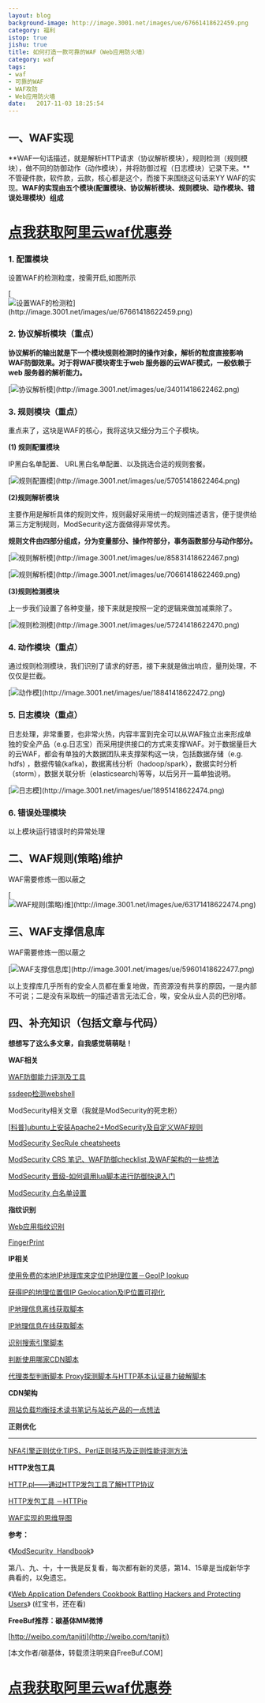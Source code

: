 ```yaml
---
layout: blog
background-image: http://image.3001.net/images/ue/67661418622459.png
category: 福利
istop: true
jishu: true
title: 如何打造一款可靠的WAF（Web应用防火墙）
category: waf
tags:
- waf
- 可靠的WAF
- WAF攻防
- Web应用防火墙
date:   2017-11-03 18:25:54
---
```


## **‍**‍**一、WAF实现**‍**‍**

‍‍**WAF一句话描述，就是解析HTTP请求（协议解析模块），规则检测（规则模块），做不同的防御动作（动作模块），并将防御过程（日志模块）记录下来。**不管硬件款，软件款，云款，核心都是这个，而接下来围绕这句话来YY WAF的实现。**WAF的实现由五个模块(配置模块、协议解析模块、规则模块、动作模块、错误处理模块）组成**

# **[点我获取阿里云waf优惠券](https://promotion.aliyun.com/ntms/yunparter/invite.html?userCode=9ytvzpwr)**



### **‍**‍**1. 配置模块**‍**‍**

设置WAF的检测粒度，按需开启,如图所示

[![设置WAF的检测粒\](http://image.3001.net/images/ue/67661418622459.png)](http://image.3001.net/images/ue/67661418622459.png)

### **2. 协议解析模块（重点）**

‍‍**协议解析的输出就是下一个模块规则检测时的操作对象，解析的粒度直接影响WAF防御效果。对于将‍‍WAF模块寄生于web 服务器的云WAF模式，一般依赖于web 服务器的解析能力。**

[![协议解析模\](http://image.3001.net/images/ue/34011418622462.png)](http://image.3001.net/images/ue/34011418622462.png)

### **3. 规则模块（重点）**

重点来了，这块是WAF的核心，我将这块又细分为三个子模块。

**(1) 规则配置模块**

IP黑白名单配置、 URL黑白名单配置、以及挑选合适的规则套餐。

[![规则配置模\](http://image.3001.net/images/ue/57051418622464.png)](http://image.3001.net/images/ue/57051418622464.png)

**(2)规则解析模块**

主要作用是解析具体的规则文件，规则最好采用统一的规则描述语言，便于提供给第三方定制规则，ModSecurity这方面做得非常优秀。

‍**规则文件由四部分组成，分为变量部分、操作符部分，事务函数部分与动作部分。**‍

[![规则解析模\](http://image.3001.net/images/ue/85831418622467.png)](http://image.3001.net/images/ue/85831418622467.png)

[![规则解析模\](http://image.3001.net/images/ue/70661418622469.png)](http://image.3001.net/images/ue/70661418622469.png)

**(3)规则检测模块**

上一步我们设置了各种变量，接下来就是按照一定的逻辑来做加减乘除了。

[![规则检测模\](http://image.3001.net/images/ue/57241418622470.png)](http://image.3001.net/images/ue/57241418622470.png)

### **4. 动作模块（重点）**

‍‍通过规则检测模块，我们识别了请求的好恶，接下来就是做出响应，量刑处理，不仅仅是拦截。‍‍

[![ 动作模\](http://image.3001.net/images/ue/18841418622472.png)](http://image.3001.net/images/ue/18841418622472.png)

### **5. 日志模块（重点）**

‍‍日志处理，非常重要，也非常火热，内容丰富到完全可以从WAF独立出来形成单独的安全产品（e.g.日志宝）而采用提供接口的方式来支撑WAF。对于数据量巨大的云WAF，都会有单独的大数据团队来支撑架构这一块，包括数据存储（e.g. hdfs) ，数据传输(kafka)，数据离线分析（hadoop/spark），数据实时分析（storm），数据关联分析（elasticsearch)等等，以后另开一篇单独说明。‍‍

[![日志模\](http://image.3001.net/images/ue/18951418622474.png)](http://image.3001.net/images/ue/18951418622474.png)

### **6. 错误处理模块**

以上模块运行错误时的异常处理

## **‍**‍**二、WAF规则(策略)维护**‍**‍**

‍‍WAF需要修炼一图以蔽之‍‍

[![WAF规则(策略)维\](http://image.3001.net/images/ue/63171418622474.png)](http://image.3001.net/images/ue/63171418622474.png)

## **‍**‍**三、WAF支撑信息库**‍**‍**

‍‍WAF需要修炼一图以蔽之‍‍

[![WAF支撑信息库‍\](http://image.3001.net/images/ue/59601418622477.png)](http://image.3001.net/images/ue/59601418622477.png)

以上支撑库几乎所有的安全人员都在重复地做，而资源没有共享的原因，一是内部不可说；二是没有采取统一的描述语言无法汇合，唉，安全从业人员的巴别塔。

## **‍**‍**四、补充知识（包括文章与代码）**‍**‍**

**想想写了这么多文章，自我感觉萌萌哒！**

**WAF相关**

[WAF防御能力评测及工具](http://danqingdani.blog.163.com/blog/static/1860941952014101462723470/)

[ssdeep检测webshell](http://danqingdani.blog.163.com/blog/static/1860941952014111291954550/)

ModSecurity相关文章（我就是ModSecurity的死忠粉）

[[科普\]ubuntu上安装Apache2+ModSecurity及自定义WAF规则](http://danqingdani.blog.163.com/blog/static/186094195201481562831737/)

[ModSecurity SecRule cheatsheets](http://danqingdani.blog.163.com/blog/static/18609419520146296181531/)

[ModSecurity CRS 笔记、WAF防御checklist,及WAF架构的一些想法](http://danqingdani.blog.163.com/blog/static/186094195201472304841643/)

[ModSecurity 晋级-如何调用lua脚本进行防御快速入门](http://danqingdani.blog.163.com/blog/static/1860941952014101862337903/)

[ModSecurity 白名单设置](http://danqingdani.blog.163.com/blog/static/1860941952014111203945164/)

**指纹识别**

[Web应用指纹识别](http://danqingdani.blog.163.com/blog/static/186094195201493121834603/)

[FingerPrint](https://github.com/tanjiti/FingerPrint)

**IP相关**

[使用免费的本地IP地理库来定位IP地理位置－GeoIP lookup](http://danqingdani.blog.163.com/blog/static/186094195201423135017632/)

[获得IP的地理位置信IP Geolocation及IP位置可视化](http://danqingdani.blog.163.com/blog/static/1860941952013102111224152/)

[IP地理信息离线获取脚本](https://github.com/tanjiti/perl_tools/blob/master/getIPinfoOffline.pl)

[IP地理信息在线获取脚本](https://github.com/tanjiti/perl_tools/blob/master/getIPinfoOnline.pl)

[识别搜索引擎脚本](https://github.com/tanjiti/perl_tools/blob/master/isRealSpider.pl)

[判断使用哪家CDN脚本](https://github.com/tanjiti/perl_tools/blob/master/whichCDNUser.pl)

[代理类型判断脚本 Proxy探测脚本与HTTP基本认证暴力破解脚本](https://github.com/tanjiti/perl_tools/blob/master/isProxyOK.pl)

**CDN架构**

[网站负载均衡技术读书笔记与站长产品的一点想法](http://danqingdani.blog.163.com/blog/static/18609419520144267531306/)

**正则优化**

****

[NFA引擎正则优化TIPS、Perl正则技巧及正则性能评测方法](http://danqingdani.blog.163.com/blog/static/18609419520144523853586/)

**HTTP发包工具**

[HTTP.pl——通过HTTP发包工具了解HTTP协议](http://danqingdani.blog.163.com/blog/static/18609419520144202591392/)

[HTTP发包工具 －HTTPie](http://danqingdani.blog.163.com/blog/static/18609419520145145647253/)

[WAF实现的思维导图](http://pan.baidu.com/s/1o5lV4)

**参考：**

《[ModSecurity  Handbook](http://book.douban.com/subject/4312741/)》

‍‍第八、九、十，十一我是反复看，每次都有新的灵感，第14、15章是当成新华字典看的，以免遗忘。‍‍

《[Web Application Defenders Cookbook Battling Hackers and Protecting Users](http://book.douban.com/subject/11545558/)》 ‍‍(红宝书，还在看)

**FreeBuf推荐：碳基体MM微博**

[http://weibo.com/tanjiti](http://weibo.com/tanjiti)

[本文作者/碳基体，转载须注明来自FreeBuf.COM]

# **[点我获取阿里云waf优惠券](https://promotion.aliyun.com/ntms/yunparter/invite.html?userCode=9ytvzpwr)**

